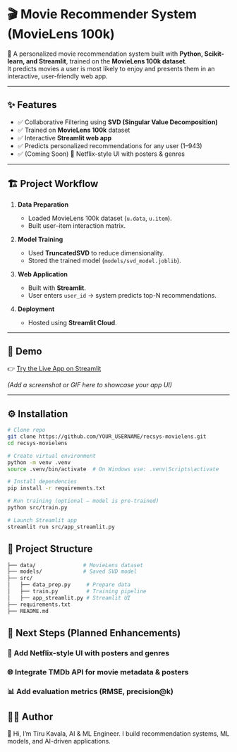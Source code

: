 # 🎬 Movie Recommender System (MovieLens 100k)

🚀 A personalized movie recommendation system built with **Python, Scikit-learn, and Streamlit**, trained on the **MovieLens 100k dataset**.  
It predicts movies a user is most likely to enjoy and presents them in an interactive, user-friendly web app.

---

## ✨ Features
- ✅ Collaborative Filtering using **SVD (Singular Value Decomposition)**  
- ✅ Trained on **MovieLens 100k** dataset  
- ✅ Interactive **Streamlit web app**  
- ✅ Predicts personalized recommendations for any user (1–943)  
- ✅ (Coming Soon) 🎨 Netflix-style UI with posters & genres  

---

## 🏗️ Project Workflow
1. **Data Preparation**  
   - Loaded MovieLens 100k dataset (`u.data`, `u.item`).  
   - Built user–item interaction matrix.  

2. **Model Training**  
   - Used **TruncatedSVD** to reduce dimensionality.  
   - Stored the trained model (`models/svd_model.joblib`).  

3. **Web Application**  
   - Built with **Streamlit**.  
   - User enters `user_id` → system predicts top-N recommendations.  

4. **Deployment**  
   - Hosted using **Streamlit Cloud**.  

---

## 📸 Demo
👉 [Try the Live App on Streamlit](YOUR_STREAMLIT_APP_URL)  

*(Add a screenshot or GIF here to showcase your app UI)*  

---

## ⚙️ Installation
```bash
# Clone repo
git clone https://github.com/YOUR_USERNAME/recsys-movielens.git
cd recsys-movielens

# Create virtual environment
python -m venv .venv
source .venv/bin/activate  # On Windows use: .venv\Scripts\activate

# Install dependencies
pip install -r requirements.txt

# Run training (optional – model is pre-trained)
python src/train.py

# Launch Streamlit app
streamlit run src/app_streamlit.py
```

## 📂 Project Structure
```bash
├── data/               # MovieLens dataset
├── models/             # Saved SVD model
├── src/
│   ├── data_prep.py     # Prepare data
│   ├── train.py         # Training pipeline
│   ├── app_streamlit.py # Streamlit UI
├── requirements.txt
├── README.md
```

## 🔮 Next Steps (Planned Enhancements)

### 🎨 Add Netflix-style UI with posters and genres

### 🌐 Integrate TMDb API for movie metadata & posters

### 📊 Add evaluation metrics (RMSE, precision@k)

## 👨‍💻 Author

👋 Hi, I’m Tiru Kavala, AI & ML Engineer.
I build recommendation systems, ML models, and AI-driven applications.